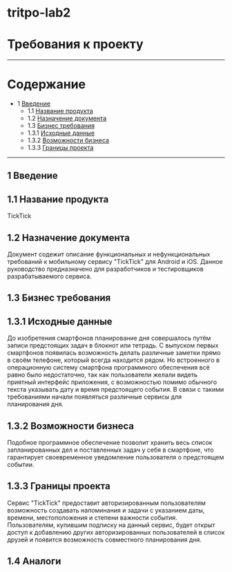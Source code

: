 # tritpo-lab2

# Требования к проекту
---
# Содержание 
* 1 [Введение](#intro)
    * 1.1 [Название продукта](#product_name)
    * 1.2 [Назначение документа](#purpose)
    * 1.3 [Бизнес требования](#business_requirements)
    * 1.3.1 [Исходные данные](#benchmark_data)
    * 1.3.2 [Возможности бизнеса](#business_capabilities)
    * 1.3.3 [Границы проекта](#project_bounds)
    
---


## 1 Введение
<a name="intro"/>

## 1.1 Название продукта
<a name="product_name"/>
TickTick


## 1.2 Назначение документа
<a name="purpose"/>
Документ содежит описание функциональных и нефункциональных требований к мобильному сервису "TickTick" для Android и iOS.
Данное руководство предназначено для разработчиков и тестировщиков разрабатываемого сервиса.

## 1.3 Бизнес требования
<a name="business_requirements"/>

## 1.3.1 Исходные данные
<a name="benchmark_data"/>
До изобретения смартфонов планирование дня совершалось путём записи предстоящих задач в блокнот или тетрадь. С выпуском первых смартфонов появилась возможность делать различные заметки прямо в своём телефоне, который всегда находится рядом. Но встроенного в операционную систему смартфона программного обеспечения всё равно было недостаточно, так как пользователи желали видеть приятный интерфейс приложения, с возможностью помимо обычного текста указывать дату и время предстоящего события. 
В связи с такими требованиями начали появляться различные сервисы для планирования дня.

## 1.3.2 Возможности бизнеса
<a name="business_capabilities"/>
Подобное программное обеспечение позволит хранить весь список запланированных дел и поставленных задач у себя в смартфоне, что гарантирует своевременное уведомление пользователя о предстоящем событии.


## 1.3.3 Границы проекта
<a name="business_capabilities"/>
Сервис "TickTick" предоставит авторизированным пользователям возможность создавать напоминания и задачи с указанием даты, времени, местоположения и степени важности события.
Пользователям, купившим подписку на данный сервис, будет открыт доступ к добавлению других авторизированных пользователей в список друзей и появится возможность совместного планирования дня.

## 1.4 Аналоги
